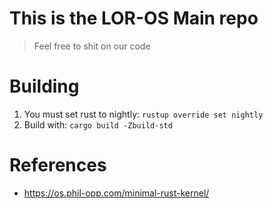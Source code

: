 # This is the LOR-OS Main repo
> Feel free to shit on our code

# Building
1) You must set rust to nightly: `rustup override set nightly`
2) Build with: `cargo build -Zbuild-std`

# References
- https://os.phil-opp.com/minimal-rust-kernel/
